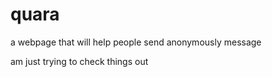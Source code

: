 # quara
a webpage that will help people send anonymously message

<div> am just trying to check things out</div>
